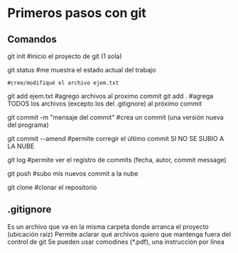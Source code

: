# Primeros pasos con git

## Comandos

git init    #inicio el proyecto de git (1 sola)

git status        #me muestra el estado actual del trabajo

    #cree/modifiqué el archivo ejem.txt

git add ejem.txt     #agrego archivos al proximo commit
git add .            #agrega TODOS los archivos (excepto los del .gitignore) al próximo commit

git commit -m "mensaje del commit"        #crea un commit (una versión nueva del programa)


git commit --amend                #permite corregir el último commit SI NO SE SUBIO A LA NUBE


git log            #permite ver el registro de commits (fecha, autor, commit message)

git push    #subo mis nuevos commit a la nube

git clone #clonar el repositorio

## .gitignore
Es un archivo que va en la misma carpeta donde arranca el proyecto (ubicación raíz)
Permite aclarar qué archivos quiero que mantenga fuera del control de git
Se pueden usar comodines (*.pdf), una instrucción por línea

